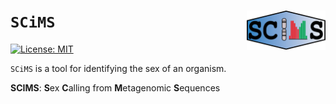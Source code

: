 
``SCiMS`` <img src="static/scims_logo.png" width=25% align=right>
====================

[![License: MIT](https://img.shields.io/badge/License-MIT-yellow.svg)](https://opensource.org/licenses/MIT) 

`SCiMS` is a tool for identifying the sex of an organism. 

**SCIMS**: **S**ex **C**alling from **M**etagenomic **S**equences
 
